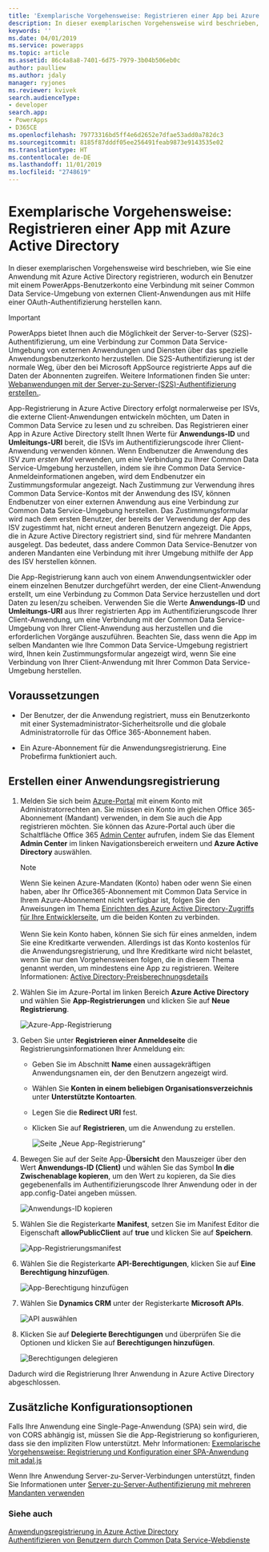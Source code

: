 ```yaml
---
title: 'Exemplarische Vorgehensweise: Registrieren einer App bei Azure Active Directory (Common Data Service) | Microsoft Docs'
description: In dieser exemplarischen Vorgehensweise wird beschrieben, wie eine Desktop-Client- oder Smartphone-Anwendung in Azure Active Directory registriert wird, damit sie eine Verbindung mit der Common Data Service-Umgebung herstellen, sich per OAuth authentifizieren und auf Webdienste zugreifen kann.
keywords: ''
ms.date: 04/01/2019
ms.service: powerapps
ms.topic: article
ms.assetid: 86c4a8a8-7401-6d75-7979-3b04b506eb0c
author: paulliew
ms.author: jdaly
manager: ryjones
ms.reviewer: kvivek
search.audienceType:
- developer
search.app:
- PowerApps
- D365CE
ms.openlocfilehash: 79773316bd5ff4e6d2652e7dfae53add0a782dc3
ms.sourcegitcommit: 8185f87dddf05ee256491feab9873e9143535e02
ms.translationtype: HT
ms.contentlocale: de-DE
ms.lasthandoff: 11/01/2019
ms.locfileid: "2748619"
---
```

# <a name="walkthrough-register-an-app-with-azure-active-directory"></a>Exemplarische Vorgehensweise: Registrieren einer App mit Azure Active Directory

In dieser exemplarischen Vorgehensweise wird beschrieben, wie Sie eine Anwendung mit Azure Active Directory registrieren, wodurch ein Benutzer mit einem PowerApps-Benutzerkonto eine Verbindung mit seiner Common Data Service-Umgebung von externen Client-Anwendungen aus mit Hilfe einer OAuth-Authentifizierung herstellen kann.

> [!IMPORTANT]
> PowerApps bietet Ihnen auch die Möglichkeit der Server-to-Server (S2S)-Authentifizierung, um eine Verbindung zur Common Data Service-Umgebung von externen Anwendungen und Diensten über das spezielle Anwendungsbenutzerkonto herzustellen. Die S2S-Authentifizierung ist der normale Weg, über den bei Microsoft AppSource registrierte Apps auf die Daten der Abonnenten zugreifen. Weitere Informationen finden Sie unter: [Webanwendungen mit der Server-zu-Server-(S2S)-Authentifizierung erstellen.](build-web-applications-server-server-s2s-authentication.md).

App-Registrierung in Azure Active Directory erfolgt normalerweise per ISVs, die externe Client-Anwendungen entwickeln möchten, um Daten in Common Data Service zu lesen und zu schreiben. Das Registrieren einer App in Azure Active Directory stellt Ihnen Werte für **Anwendungs-ID** und **Umleitungs-URI** bereit, die ISVs im Authentifizierungscode ihrer Client-Anwendung verwenden können. Wenn Endbenutzer die Anwendung des ISV *zum ersten Mal* verwenden, um eine Verbindung zu Ihrer Common Data Service-Umgebung herzustellen, indem sie ihre Common Data Service-Anmeldeinformationen angeben, wird dem Endbenutzer ein Zustimmungsformular angezeigt. Nach Zustimmung zur Verwendung ihres Common Data Service-Kontos mit der Anwendung des ISV, können Endbenutzer von einer externen Anwendung aus eine Verbindung zur Common Data Service-Umgebung herstellen. Das Zustimmungsformular wird nach dem ersten Benutzer, der bereits der Verwendung der App des ISV zugestimmt hat, nicht erneut anderen Benutzern angezeigt. Die Apps, die in Azure Active Directory registriert sind, sind für mehrere Mandanten ausgelegt. Das bedeutet, dass andere Common Data Service-Benutzer von anderen Mandanten eine Verbindung mit ihrer Umgebung mithilfe der App des ISV herstellen können. 

Die App-Registrierung kann auch von einem Anwendungsentwickler oder einem einzelnen Benutzer durchgeführt werden, der eine Client-Anwendung erstellt, um eine Verbindung zu Common Data Service herzustellen und dort Daten zu lesen/zu scheiben. Verwenden Sie die Werte **Anwendungs-ID** und **Umleitungs-URI** aus Ihrer registrierten App im Authentifizierungscode Ihrer Client-Anwendung, um eine Verbindung mit der Common Data Service-Umgebung von Ihrer Client-Anwendung aus herzustellen und die erforderlichen Vorgänge auszuführen. Beachten Sie, dass wenn die App im selben Mandanten wie Ihre Common Data Service-Umgebung registriert wird, Ihnen kein Zustimmungsformular angezeigt wird, wenn Sie eine Verbindung von Ihrer Client-Anwendung mit Ihrer Common Data Service-Umgebung herstellen.

## <a name="prerequisites"></a>Voraussetzungen  

-   Der Benutzer, der die Anwendung registriert, muss ein Benutzerkonto mit einer Systemadministrator-Sicherheitsrolle und die globale Administratorrolle für das Office 365-Abonnement haben.  
  
-   Ein Azure-Abonnement für die Anwendungsregistrierung. Eine Probefirma funktioniert auch.  
  
## <a name="create-an-application-registration"></a>Erstellen einer Anwendungsregistrierung 
  
1. Melden Sie sich beim [Azure-Portal](https://go.microsoft.com/fwlink/?linkid=2083908) mit einem Konto mit Administratorrechten an. Sie müssen ein Konto im gleichen Office 365-Abonnement (Mandant) verwenden, in dem Sie auch die App registrieren möchten. Sie können das Azure-Portal auch über die Schaltfläche Office 365 [Admin Center](https://admin.microsoft.com/adminportal) aufrufen, indem Sie das Element **Admin Center** im linken Navigationsbereich erweitern und **Azure Active Directory** auswählen.  
  
   > [!NOTE]
   > Wenn Sie keinen Azure-Mandaten (Konto) haben oder wenn Sie einen haben, aber Ihr Office365-Abonnement mit Common Data Service in Ihrem Azure-Abonnement nicht verfügbar ist, folgen Sie den Anweisungen im Thema [Einrichten des Azure Active Directory-Zugriffs für Ihre Entwicklerseite](https://msdn.microsoft.com/office/office365/HowTo/setup-development-environment), um die beiden Konten zu verbinden.<br><br> Wenn Sie kein Konto haben, können Sie sich für eines anmelden, indem Sie eine Kreditkarte verwenden. Allerdings ist das Konto kostenlos für die Anwendungsregistrierung, und Ihre Kreditkarte wird nicht belastet, wenn Sie nur den Vorgehensweisen folgen, die in diesem Thema genannt werden, um mindestens eine App zu registrieren. Weitere Informationen: [Active Directory-Preisberechnungsdetails](https://azure.microsoft.com/pricing/details/active-directory/)  
  
2. Wählen Sie im Azure-Portal im linken Bereich **Azure Active Directory** und wählen Sie **App-Registrierungen** und klicken Sie auf **Neue Registrierung**.
    
    ![Azure-App-Registrierung](media/azure-app-registrations-page.png "Azure-App-Registrierung")  

3. Geben Sie unter **Registrieren einer Anmeldeseite** die Registrierungsinformationen Ihrer Anmeldung ein:
   - Geben Sie im Abschnitt **Name** einen aussagekräftigen Anwendungsnamen ein, der den Benutzern angezeigt wird.
   - Wählen Sie **Konten in einem beliebigen Organisationsverzeichnis** unter **Unterstützte Kontoarten**.
   - Legen Sie die **Redirect URI** fest.
   - Klicken Sie auf **Registrieren**, um die Anwendung zu erstellen.

      ![Seite „Neue App-Registrierung“](media/new-app-registration-page.png "Seite „Neue App-Registrierung“")

5. Bewegen Sie auf der Seite App-**Übersicht** den Mauszeiger über den Wert **Anwendungs-ID (Client)** und wählen Sie das Symbol **In die Zwischenablage kopieren**, um den Wert zu kopieren, da Sie dies gegebenenfalls im Authentifizierungscode Ihrer Anwendung oder in der app.config-Datei angeben müssen.

    ![Anwendungs-ID kopieren](media/app-registration-overview-page.png "Anwendungs-ID kopieren")
  
5. Wählen Sie die Registerkarte **Manifest**, setzen Sie im Manifest Editor die Eigenschaft **allowPublicClient** auf **true** und klicken Sie auf **Speichern**.
   
    ![App-Registrierungsmanifest](media/app-registration-manifest-page.png "App-Registrierungsmanifest")

6. Wählen Sie die Registerkarte **API-Berechtigungen**, klicken Sie auf **Eine Berechtigung hinzufügen**. 

    ![App-Berechtigung hinzufügen](media/azure-api-permissions-page.png "App-Berechtigung hinzufügen")

7. Wählen Sie **Dynamics CRM** unter der Registerkarte **Microsoft APIs**.
    
    ![API auswählen](media/app-registration-select-api-page.png "API auswählen")    

8. Klicken Sie auf **Delegierte Berechtigungen** und überprüfen Sie die Optionen und klicken Sie auf **Berechtigungen hinzufügen**. 
    
    ![Berechtigungen delegieren](media/app-registration-delegate-permissions-page.png "Berechtigung delegieren")

Dadurch wird die Registrierung Ihrer Anwendung in Azure Active Directory abgeschlossen.

## <a name="additional-configuration-options"></a>Zusätzliche Konfigurationsoptionen

Falls Ihre Anwendung eine Single-Page-Anwendung (SPA) sein wird, die von CORS abhängig ist, müssen Sie die App-Registrierung so konfigurieren, dass sie den impliziten Flow unterstützt. Mehr Informationen: [Exemplarische Vorgehensweise: Registrierung und Konfiguration einer SPA-Anwendung mit adal.js](walkthrough-registering-configuring-simplespa-application-adal-js.md)

Wenn Ihre Anwendung Server-zu-Server-Verbindungen unterstützt, finden Sie Informationen unter [Server-zu-Server-Authentifizierung mit mehreren Mandanten verwenden](use-multi-tenant-server-server-authentication.md)
  
### <a name="see-also"></a>Siehe auch  
 [Anwendungsregistrierung in Azure Active Directory](https://docs.microsoft.com/azure/active-directory/develop/active-directory-integrating-applications)    
 [Authentifizieren von Benutzern durch Common Data Service-Webdienste](authentication.md)
